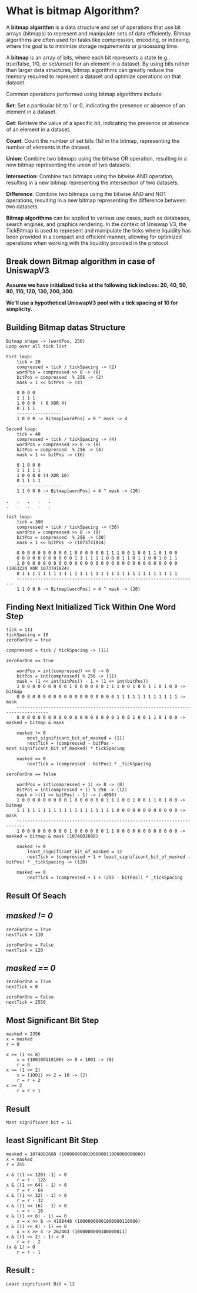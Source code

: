 # What is bitmap Algorithm?

A **bitmap algorithm** is a data structure and set of operations that use bit arrays (bitmaps) to represent and manipulate sets of data efficiently. Bitmap algorithms are often used for tasks like compression, encoding, or indexing, where the goal is to minimize storage requirements or processing time.

A **bitmap** is an array of bits, where each bit represents a state (e.g., true/false, 1/0, or set/unset) for an element in a dataset. By using bits rather than larger data structures, bitmap algorithms can greatly reduce the memory required to represent a dataset and optimize operations on that dataset.

Common operations performed using bitmap algorithms include:

**Set**: Set a particular bit to 1 or 0, indicating the presence or absence of an element in a dataset.

**Get**: Retrieve the value of a specific bit, indicating the presence or absence of an element in a dataset.

**Count**: Count the number of set bits (1s) in the bitmap, representing the number of elements in the dataset.

**Union**: Combine two bitmaps using the bitwise OR operation, resulting in a new bitmap representing the union of two datasets.

**Intersection**: Combine two bitmaps using the bitwise AND operation, resulting in a new bitmap representing the intersection of two datasets.

**Difference**: Combine two bitmaps using the bitwise AND and NOT operations, resulting in a new bitmap representing the difference between two datasets.

**Bitmap algorithms** can be applied to various use cases, such as databases, search engines, and graphics rendering. In the context of Uniswap V3, the TickBitmap is used to represent and manipulate the ticks where liquidity has been provided in a compact and efficient manner, allowing for optimized operations when working with the liquidity provided in the protocol.

## Break down Bitmap algorithm in case of UniswapV3

**Assume we have initialized ticks at the following tick indices: 20, 40, 50, 80, 110, 120, 130, 200, 300.**

**We'll use a hypothetical UniswapV3 pool with a tick spacing of 10 for simplicity.**

## Building Bitmap datas Structure

    Bitmap shape -> (wordPos, 256)
    Loop over all tick list
    
    Firt loop:
        tick = 20
        compressed = tick / tickSpacing -> (2)
        wordPos = compressed >> 8 -> (0)
        bitPos = compressed  % 256 -> (2)
        mask = 1 << bitPos -> (4)

        0 0 0 0
        1 1 1 1
        1 0 0 0  ( 0 XOR 4) 
        0 1 1 1
        -----------------
        1 0 0 0 -> Bitmap[wordPos] = 0 ^ mask -> 4

    Second loop:
        tick = 40
        compressed = tick / tickSpacing -> (4)
        wordPos = compressed >> 8 -> (0)
        bitPos = compressed  % 256 -> (4)
        mask = 1 << bitPos -> (16)

        0 1 0 0 0
        1 1 1 1 1
        1 0 0 0 0 (4 XOR 16) 
        0 1 1 1 1
        -----------------
        1 1 0 0 0 -> Bitmap[wordPos] = 4 ^ mask -> (20) 

    .   .   .   .   .
    .   .   .   .   .

    last loop:
        tick = 300
        compressed = tick / tickSpacing -> (30)
        wordPos = compressed >> 8 -> (0)
        bitPos = compressed  % 256 -> (30)
        mask = 1 << bitPos -> (1073741824)

        0 0 0 0 0 0 0 0 0 0 1 0 0 0 0 0 0 1 1 1 0 0 1 0 0 1 1 0 1 0 0
        0 0 0 0 0 0 0 0 0 0 0 1 1 1 1 1 1 0 0 0 1 1 0 1 1 0 0 1 0 1 1
        1 0 0 0 0 0 0 0 0 0 0 0 0 0 0 0 0 0 0 0 0 0 0 0 0 0 0 0 0 0 0   (1063220 XOR 1073741824)
        0 1 1 1 1 1 1 1 1 1 1 1 1 1 1 1 1 1 1 1 1 1 1 1 1 1 1 1 1 1 1
        ---------------------------------------------------------------------
        1 1 0 0 0 -> Bitmap[wordPos] = 4 ^ mask -> (20) 

## **Finding Next Initialized Tick Within One Word Step**

    tick = 111
    tickSpacing = 10
    zeroForOne = true

    compressed = tick / tickSpacing -> (11)

    zeroForOne == true

        wordPos = int(compressed) >> 8 -> 0
        bitPos = int(compressed) % 256 -> (11)
        mask = (1 << int(bitPos)) - 1 + (1 << int(bitPos))
        1 0 0 0 0 0 0 0 0 0 1 0 0 0 0 0 0 1 1 1 0 0 1 0 0 1 1 0 1 0 0 -> bitmap
        0 0 0 0 0 0 0 0 0 0 0 0 0 0 0 0 0 0 0 1 1 1 1 1 1 1 1 1 1 1 1 -> mask
        ----------------------------------------------------------------------------------
        0 0 0 0 0 0 0 0 0 0 0 0 0 0 0 0 0 0 0 1 0 0 1 0 0 1 1 0 1 0 0 -> masked = bitmap & mask

        masked != 0
            most_significant_bit_of_masked = (11)
            nextTick = (compressed - bitPos - most_significant_bit_of_masked) * tickSpacing
        
        masked == 0
            nextTick = (compressed - bitPos) * _tickSpacing

    zeroForOne == false

        wordPos = int(compressed + 1) >> 8 -> (0)
        bitPos = int(compressed + 1) % 256 -> (12)
        mask = ~((1 << bitPos) - 1) -> (-4096)
        1 0 0 0 0 0 0 0 0 0 1 0 0 0 0 0 0 1 1 1 0 0 1 0 0 1 1 0 1 0 0 -> bitmap
        1 1 1 1 1 1 1 1 1 1 1 1 1 1 1 1 1 1 1 0 0 0 0 0 0 0 0 0 0 0 0 -> mask
        -------------------------------------------------------------------------
        1 0 0 0 0 0 0 0 0 0 1 0 0 0 0 0 0 1 1 0 0 0 0 0 0 0 0 0 0 0 0 -> masked = bitmap & mask (1074802688)

        masked != 0
            least_significant_bit_of_masked = 12
            nextTick = (compressed + 1 + least_significant_bit_of_masked - bitPos) * _tickSpacing -> (120)

        masked == 0
            nextTick = (compressed + 1 + (255 - bitPos)) * _tickSpacing

## **Result Of Seach**

## _masked != 0_

    zeroForOne = True
    nextTick = 110

    zeroForOne = False
    nextTick = 120

## _masked == 0_

    zeroForOne = True
    nextTick = 0

    zeroForOne = False
    nextTick = 2550

## **Most Significant Bit Step**

    masked = 2356
    x = masked
    r = 0

    x >= (1 << 8)
        x = (100100110100) >> 8 = 1001 -> (9)
        r = 8
    x >= (1 << 2)
        x = (1001) >> 2 = 10 -> (2)
        r = r + 2
    x >= 2
        r = r + 1

## **Result**

    Most significant bit = 11

## **least Significant Bit Step**

    masked = 1074802688 (1000000000100000011000000000000)
    x = masked
    r = 255

    x & ((1 << 128) -1) > 0
        r = r - 128
    x & ((1 << 64) - 1) > 0
        r = r - 64
    x & ((1 << 32) - 1) > 0
        r = r - 32
    x & ((1 << 16) - 1) > 0
        r = r - 16
    x & ((1 << 8) - 1) == 0
        x = x >> 8 -> 4198448 (10000000001000000110000)
    x & ((1 << 4) - 1) == 0
        x = x >> 4 -> 262403 (1000000000100000011)
    x & ((1 << 2) - 1) > 0
        r = r - 2
    (x & 1) > 0
        r = r - 1

## **Result :**

    Least significant Bit = 12 
